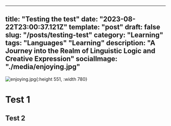 ---
title: "Testing the test"
date: "2023-08-22T23:00:37.121Z"
template: "post"
draft: false
slug: "/posts/testing-test"
category: "Learning"
tags:
"Languages"
"Learning"
description: "A Journey into the Realm of Linguistic Logic and Creative Expression"
socialImage: "./media/enjoying.jpg"
--
![enjoying.jpg](../assets/enjoying_1706740722713_0.jpg){:height 551, :width 780}
# Test 1
## Test 2